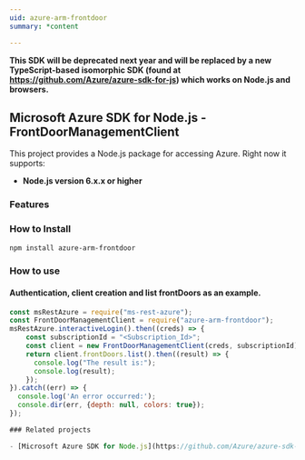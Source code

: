 ```yaml
---
uid: azure-arm-frontdoor
summary: *content

---
```

**This SDK will be deprecated next year and will be replaced by a new TypeScript-based isomorphic SDK (found at https://github.com/Azure/azure-sdk-for-js) which works on Node.js and browsers.**
## Microsoft Azure SDK for Node.js - FrontDoorManagementClient
This project provides a Node.js package for accessing Azure. Right now it supports:
- **Node.js version 6.x.x or higher**

### Features


### How to Install

```bash
npm install azure-arm-frontdoor
```

### How to use

#### Authentication, client creation and list frontDoors as an example.

```javascript
const msRestAzure = require("ms-rest-azure");
const FrontDoorManagementClient = require("azure-arm-frontdoor");
msRestAzure.interactiveLogin().then((creds) => {
    const subscriptionId = "<Subscription_Id>";
    const client = new FrontDoorManagementClient(creds, subscriptionId);
    return client.frontDoors.list().then((result) => {
      console.log("The result is:");
      console.log(result);
    });
}).catch((err) => {
  console.log('An error occurred:');
  console.dir(err, {depth: null, colors: true});
});

### Related projects

- [Microsoft Azure SDK for Node.js](https://github.com/Azure/azure-sdk-for-node)

